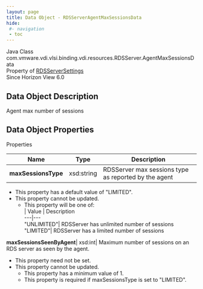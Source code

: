 ```yaml
---
layout: page
title: Data Object - RDSServerAgentMaxSessionsData
hide:
 #- navigation
 - toc
---
```






Java Class
    com.vmware.vdi.vlsi.binding.vdi.resources.RDSServer.AgentMaxSessionsData  
Property of
     [RDSServerSettings](vdi.resources.RDSServer.RDSServerSettings.md#field_detail)  
Since 
    Horizon View 6.0

## Data Object Description 

Agent max number of sessions 

## Data Object Properties

Properties

Name |  Type |  Description   
---|---|---  
**maxSessionsType**|  xsd:string|  RDSServer max sessions type as reported by the agent   


  * This property has a default value of "LIMITED".
* This property cannot be updated.
  * This property will be one of:  
|  Value |  Description   
---|---  
"UNLIMITED"| RDSServer has unlimited number of sessions  
"LIMITED"| RDSServer has a limited number of sessions  

  
**maxSessionsSeenByAgent**|  xsd:int|  Maximum number of sessions on an RDS server as seen by the agent.   


* This property need not be set.
* This property cannot be updated.
  * This property has a minimum value of 1. 
  * This property is required if maxSessionsType is set to "LIMITED".

  
  
  

  
  

